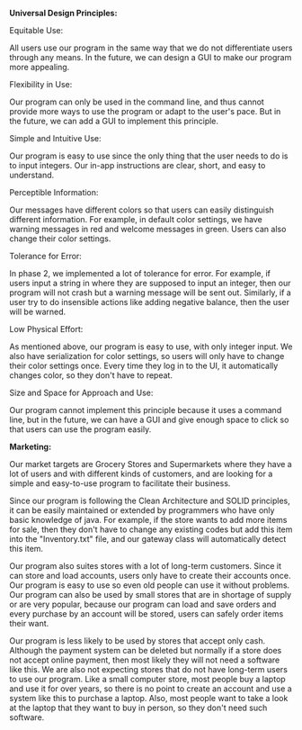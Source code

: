 **Universal Design Principles:**

Equitable Use:

All users use our program in the same way that we do not differentiate users through any means. In the future, we can
design a GUI to make our program more appealing.

Flexibility in Use:

Our program can only be used in the command line, and thus cannot provide more ways to use the program or adapt to the
user's pace. But in the future, we can add a GUI to implement this principle.

Simple and Intuitive Use:

Our program is easy to use since the only thing that the user needs to do is to input integers. Our in-app instructions 
are clear, short, and easy to understand.

Perceptible Information:

Our messages have different colors so that users can easily distinguish different information. For example, in default
color settings, we have warning messages in red and welcome messages in green. Users can also change their color 
settings.

Tolerance for Error:

In phase 2, we implemented a lot of tolerance for error. For example, if users input a string in where they are supposed
to input an integer, then our program will not crash but a warning message will be sent out. Similarly, if a user try to
do insensible actions like adding negative balance, then the user will be warned.

Low Physical Effort:

As mentioned above, our program is easy to use, with only integer input. We also have serialization for color settings, 
so users will only have to change their color settings once. Every time they log in to the UI, it automatically changes 
color, so they don't have to repeat.

Size and Space for Approach and Use:

Our program cannot implement this principle because it uses a command line, but in the future, we can have a GUI and
give enough space to click so that users can use the program easily.


**Marketing:**

Our market targets are Grocery Stores and Supermarkets where they have a lot of users and with different kinds 
of customers, and are looking for a simple and easy-to-use program to facilitate their business.

Since our program is following the Clean Architecture and SOLID principles, it can be easily
maintained or extended by programmers who have only basic knowledge of java. For example, if the store
wants to add more items for sale, then they don't have to change any existing codes but add this item into the
"Inventory.txt" file, and our gateway class will automatically detect this item. 

Our program also suites stores with a lot of long-term customers. Since it can store and load accounts, users only 
have to create their accounts once. Our program is easy to use so even old people can use it without problems.
Our program can also be used by small stores that are in shortage of supply or are very popular, because our program 
can load and save orders and every purchase by an account will be stored, users can safely order items their want.

Our program is less likely to be used by stores that accept only cash. Although the payment system can be deleted but 
normally if a store does not accept online payment, then most likely they will not need a software like this. 
We are also not expecting stores that do not have long-term users to use our program. Like a small computer store,
most people buy a laptop and use it for over years, so there is no point to create an account and use a 
system like this to purchase a laptop. Also, most people want to take a look at the laptop that they want to buy in
person, so they don't need such software.
